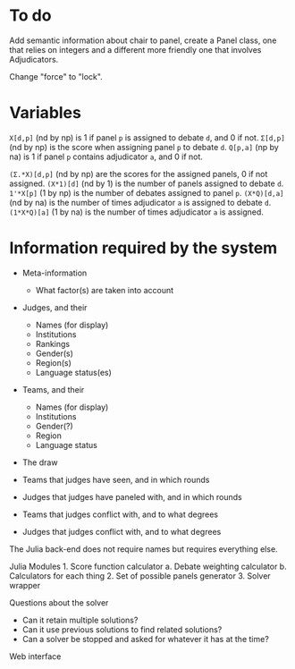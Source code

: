 To do
=====
Add semantic information about chair to panel, create a Panel class, one that
relies on integers and a different more friendly one that involves Adjudicators.

Change "force" to "lock".

Variables
=========
`X[d,p]` (nd by np) is 1 if panel `p` is assigned to debate `d`, and 0 if not.
`Σ[d,p]` (nd by np) is the score when assigning panel `p` to debate `d`.
`Q[p,a]` (np by na) is 1 if panel `p` contains adjudicator `a`, and 0 if not.

`(Σ.*X)[d,p]` (nd by np) are the scores for the assigned panels, 0 if not assigned.
`(X*1)[d]`    (nd by 1)  is the number of panels assigned to debate `d`.
`1'*X[p]`     (1 by np)  is the number of debates assigned to panel `p`.
`(X*Q)[d,a]`  (nd by na) is the number of times adjudicator `a` is assigned to debate `d`.
`(1*X*Q)[a]`  (1 by na)  is the number of times adjudicator `a` is assigned.


Information required by the system
==================================
 - Meta-information
    - What factor(s) are taken into account

 - Judges, and their
    - Names (for display)
    - Institutions
    - Rankings
    - Gender(s)
    - Region(s)
    - Language status(es)
 - Teams, and their
    - Names (for display)
    - Institutions
    - Gender(?)
    - Region
    - Language status
 - The draw
 - Teams that judges have seen, and in which rounds
 - Judges that judges have paneled with, and in which rounds
 - Teams that judges conflict with, and to what degrees
 - Judges that judges conflict with, and to what degrees

The Julia back-end does not require names but requires everything else.

Julia
Modules
    1. Score function calculator
        a. Debate weighting calculator
        b. Calculators for each thing
    2. Set of possible panels generator
    3. Solver wrapper

Questions about the solver
 - Can it retain multiple solutions?
 - Can it use previous solutions to find related solutions?
 - Can a solver be stopped and asked for whatever it has at the time?

Web interface

